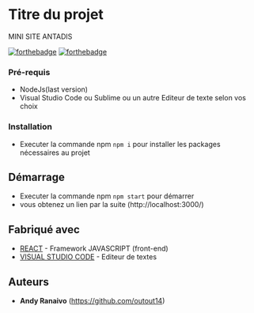 # Titre du projet
MINI SITE ANTADIS

[![forthebadge](https://forthebadge.com/images/badges/uses-js.svg)](http://forthebadge.com)  [![forthebadge](https://forthebadge.com/images/badges/uses-html.svg)](http://forthebadge.com)



### Pré-requis

- NodeJs(last version)
- Visual Studio Code ou Sublime ou un autre Editeur de texte selon vos choix

### Installation
- Executer la commande npm `` npm i `` pour installer les packages nécessaires au projet

## Démarrage
- Executer la commande npm `` npm start `` pour démarrer 
- vous obtenez un lien par la suite (http://localhost:3000/)

## Fabriqué avec

* [REACT](https://reactjs.org/) - Framework JAVASCRIPT (front-end)
* [VISUAL STUDIO CODE](https://code.visualstudio.com/) - Editeur de textes


## Auteurs
* **Andy Ranaivo** (https://github.com/outout14)



